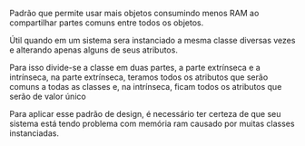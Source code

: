 Padrão que permite usar mais objetos consumindo menos RAM ao compartilhar partes comuns entre todos os objetos.

Útil quando em um sistema sera instanciado a mesma classe diversas vezes e alterando apenas alguns de seus atributos.

Para isso divide-se a classe em duas partes, a parte extrínseca e a intrínseca, na parte extrínseca, teramos todos os atributos  que serão comuns a todas as classes e, na intrínseca, ficam todos os atributos que serão de valor único

Para aplicar esse padrão de design, é necessário ter certeza de que seu sistema está tendo problema com memória ram causado por muitas classes instanciadas.

